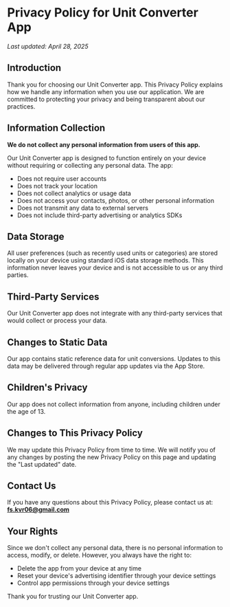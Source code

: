 # Privacy Policy for Unit Converter App

*Last updated: April 28, 2025*

## Introduction

Thank you for choosing our Unit Converter app. This Privacy Policy explains how we handle any information when you use our application. We are committed to protecting your privacy and being transparent about our practices.

## Information Collection

**We do not collect any personal information from users of this app.**

Our Unit Converter app is designed to function entirely on your device without requiring or collecting any personal data. The app:

- Does not require user accounts
- Does not track your location
- Does not collect analytics or usage data
- Does not access your contacts, photos, or other personal information
- Does not transmit any data to external servers
- Does not include third-party advertising or analytics SDKs

## Data Storage

All user preferences (such as recently used units or categories) are stored locally on your device using standard iOS data storage methods. This information never leaves your device and is not accessible to us or any third parties.

## Third-Party Services

Our Unit Converter app does not integrate with any third-party services that would collect or process your data.

## Changes to Static Data

Our app contains static reference data for unit conversions. Updates to this data may be delivered through regular app updates via the App Store.

## Children's Privacy

Our app does not collect information from anyone, including children under the age of 13.

## Changes to This Privacy Policy

We may update this Privacy Policy from time to time. We will notify you of any changes by posting the new Privacy Policy on this page and updating the "Last updated" date.

## Contact Us

If you have any questions about this Privacy Policy, please contact us at: **fs.kvr06@gmail.com**

## Your Rights

Since we don't collect any personal data, there is no personal information to access, modify, or delete. However, you always have the right to:

- Delete the app from your device at any time
- Reset your device's advertising identifier through your device settings
- Control app permissions through your device settings

Thank you for trusting our Unit Converter app. 
